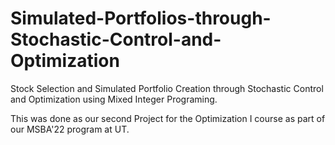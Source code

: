 # Simulated-Portfolios-through-Stochastic-Control-and-Optimization
Stock Selection and Simulated Portfolio Creation through Stochastic Control and Optimization using Mixed Integer Programing.  

This was done as our second Project for the Optimization I course as part of our MSBA'22 program at UT.
